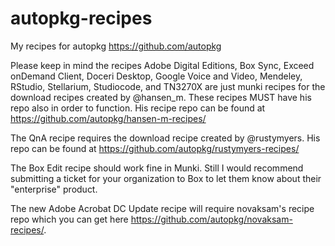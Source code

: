 autopkg-recipes
===============

My recipes for autopkg https://github.com/autopkg


Please keep in mind the recipes Adobe Digital Editions, Box Sync, Exceed onDemand Client, Doceri Desktop, Google Voice and Video, Mendeley, RStudio, Stellarium, Studiocode, and TN3270X are just munki recipes for the download recipes created by @hansen_m.  These recipes MUST have his repo also in order to function.  His recipe repo can be found at https://github.com/autopkg/hansen-m-recipes/

The QnA recipe requires the download recipe created by @rustymyers.  His repo can be found at https://github.com/autopkg/rustymyers-recipes/

The Box Edit recipe should work fine in Munki.  Still I would recommend submitting a ticket for your organization to Box to let them know about their "enterprise" product.

The new Adobe Acrobat DC Update recipe will require novaksam's recipe repo which you can get here https://github.com/autopkg/novaksam-recipes/.
